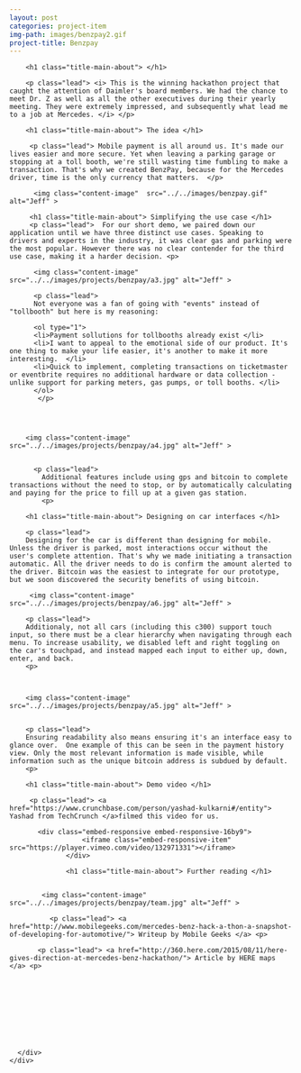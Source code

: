 ```yaml
---
layout: post
categories: project-item
img-path: images/benzpay2.gif
project-title: Benzpay
---
```



<div class="container">
  <div class="description"> 
    <div class="row text-left">
      <div class="col-sm-10 col-sm-offset-1">

        <h1 class="title-main-about"> </h1>

        <p class="lead"> <i> This is the winning hackathon project that caught the attention of Daimler's board members. We had the chance to meet Dr. Z as well as all the other executives during their yearly meeting. They were extremely impressed, and subsequently what lead me to a job at Mercedes. </i> </p>

        <h1 class="title-main-about"> The idea </h1>

         <p class="lead"> Mobile payment is all around us. It's made our lives easier and more secure. Yet when leaving a parking garage or stopping at a toll booth, we're still wasting time fumbling to make a transaction. That's why we created BenzPay, because for the Mercedes driver, time is the only currency that matters.  </p>

          <img class="content-image"  src="../../images/benzpay.gif" alt="Jeff" >

         <h1 class="title-main-about"> Simplifying the use case </h1>
         <p class="lead">  For our short demo, we paired down our application until we have three distinct use cases. Speaking to drivers and experts in the industry, it was clear gas and parking were the most popular. However there was no clear contender for the third use case, making it a harder decision. <p>

          <img class="content-image"  src="../../images/projects/benzpay/a3.jpg" alt="Jeff" >

          <p class="lead">
          Not everyone was a fan of going with "events" instead of "tollbooth" but here is my reasoning:

          <ol type="1">
          <li>Payment sollutions for tollbooths already exist </li>
          <li>I want to appeal to the emotional side of our product. It's one thing to make your life easier, it's another to make it more interesting.  </li>
          <li>Quick to implement, completing transactions on ticketmaster or eventbrite requires no additional hardware or data collection - unlike support for parking meters, gas pumps, or toll booths. </li>
          </ol>
           </p>


       

        <img class="content-image"  src="../../images/projects/benzpay/a4.jpg" alt="Jeff" >


          <p class="lead">
            Additional features include using gps and bitcoin to complete transactions without the need to stop, or by automatically calculating and paying for the price to fill up at a given gas station. 
            <p>

        <h1 class="title-main-about"> Designing on car interfaces </h1>     

        <p class="lead">  
        Designing for the car is different than designing for mobile. Unless the driver is parked, most interactions occur without the user's complete attention. That's why we made initiating a transaction automatic. All the driver needs to do is confirm the amount alerted to the driver. Bitcoin was the easiest to integrate for our prototype, but we soon discovered the security benefits of using bitcoin.

         <img class="content-image" src="../../images/projects/benzpay/a6.jpg" alt="Jeff" >

        <p class="lead">  
        Additionaly, not all cars (including this c300) support touch input, so there must be a clear hierarchy when navigating through each menu. To increase usability, we disabled left and right toggling on the car's touchpad, and instead mapped each input to either up, down, enter, and back.
        <p>

       

        <img class="content-image"  src="../../images/projects/benzpay/a5.jpg" alt="Jeff" >

      
        <p class="lead">  
        Ensuring readability also means ensuring it's an interface easy to glance over.  One example of this can be seen in the payment history view. Only the most relevant information is made visible, while information such as the unique bitcoin address is subdued by default.
        <p>

        <h1 class="title-main-about"> Demo video </h1>  

         <p class="lead"> <a href="https://www.crunchbase.com/person/yashad-kulkarni#/entity"> Yashad from TechCrunch </a>filmed this video for us.

           <div class="embed-responsive embed-responsive-16by9">
                      <iframe class="embed-responsive-item" src="https://player.vimeo.com/video/132971331"></iframe>
                  </div>

                  <h1 class="title-main-about"> Further reading </h1>  

           
            <img class="content-image"  src="../../images/projects/benzpay/team.jpg" alt="Jeff" >

              <p class="lead"> <a href="http://www.mobilegeeks.com/mercedes-benz-hack-a-thon-a-snapshot-of-developing-for-automotive/"> Writeup by Mobile Geeks </a> <p>

           <p class="lead"> <a href="http://360.here.com/2015/08/11/here-gives-direction-at-mercedes-benz-hackathon/"> Article by HERE maps </a> <p>


          

            
                 

         


      </div>
    </div>
  </div>
</div>